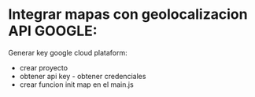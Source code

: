 
# Integrar mapas con geolocalizacion API GOOGLE:

Generar key google cloud plataform:
- crear proyecto
- obtener api key - obtener credenciales
- crear funcion init map en el main.js


